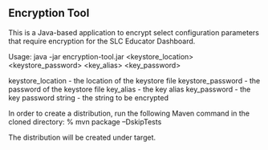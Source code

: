 Encryption Tool
------------------

This is a Java-based application to encrypt select configuration parameters that require encryption for the SLC Educator Dashboard.

Usage: java -jar encryption-tool.jar <keystore_location> <keystore_password> <key_alias> <key_password> <string>

keystore_location - the location of the keystore file
keystore_password - the password of the keystore file
key_alias - the key alias
key_password - the key password
string - the string to be encrypted

In order to create a distribution, run the following Maven command in the cloned directory: 
% mvn package –DskipTests

The distribution will be created under target.
